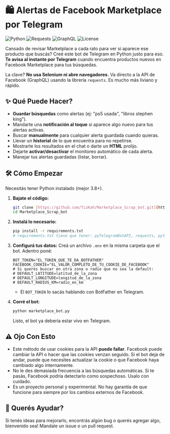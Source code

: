 # 🛍️ Alertas de Facebook Marketplace por Telegram

![Python](https://img.shields.io/badge/Python-3.8%2B-blue)
![Requests](https://img.shields.io/badge/HTTP%20Library-Requests-blue)
![GraphQL](https://img.shields.io/badge/Data%20Fetching-GraphQL-blue)
![License](https://img.shields.io/github/license/TizKah/Marketplace_Scrap_bot.git)

Cansado de revisar Marketplace a cada rato para ver si aparece ese producto que buscás? Creé este bot de Telegram en Python justo para eso. **Te avisa al instante por Telegram** cuando encuentra productos nuevos en Facebook Marketplace para tus búsquedas.

La clave? **No usa Selenium ni abre navegadores.** Va directo a la API de Facebook (GraphQL) usando la librería `requests`. Es mucho más liviano y rápido.

## ✨ Qué Puede Hacer?

* **Guardar búsquedas** como alertas (ej: "ps5 usada", "libros stephen king").
* Mandarte una **notificación al toque** si aparece algo nuevo para tus alertas activas.
* Buscar **manualmente** para cualquier alerta guardada cuando quieras.
* Llevar un **historial** de lo que encuentra para no repetirse.
* Mostrarte los resultados en el chat o darte un **HTML** prolijo.
* Dejarte **activar/desactivar** el monitoreo automático de cada alerta.
* Manejar tus alertas guardadas (listar, borrar).

## 🛠️ Cómo Empezar

Necesitás tener Python instalado (mejor 3.8+).

1.  **Bajate el código:**
    ```bash
    git clone [https://github.com/TizKah/Marketplace_Scrap_bot.git](https://github.com/TizKah/Marketplace_Scrap_bot.git)
    cd Marketplace_Scrap_bot
    ```

2.  **Instalá lo necesario:**
    ```bash
    pip install -r requirements.txt
    # requirements.txt tiene que tener: pyTelegramBotAPI, requests, python-dotenv
    ```

3.  **Configurá tus datos:**
    Creá un archivo `.env` en la misma carpeta que el bot. Adentro poné:
    ```dotenv
    BOT_TOKEN="EL_TOKEN_QUE_TE_DA_BOTFATHER"
    FACEBOOK_COOKIE="EL_VALOR_COMPLETO_DE_TU_COOKIE_DE_FACEBOOK"
    # Si querés buscar en otra zona o radio que no sea la default:
    # DEFAULT_LATITUDE=latitud_de_la_zona
    # DEFAULT_LONGITUDE=longitud_de_la_zona
    # DEFAULT_RADIUS_KM=radio_en_km
    ```
    * El `BOT_TOKEN` lo sacás hablando con BotFather en Telegram.

4.  **Corré el bot:**
    ```bash
    python marketplace_bot.py
    ```
    Listo, el bot ya debería estar vivo en Telegram.

## ⚠️ Ojo Con Esto

* Este método de usar cookies para la API **puede fallar**. Facebook puede cambiar la API o hacer que las cookies venzan seguido. Si el bot deja de andar, puede que necesites actualizar la cookie o que Facebook haya cambiado algo internamente.
* No le des demasiada frecuencia a las búsquedas automáticas. Si te pasás, Facebook podría detectarlo como sospechoso. Usalo con cuidado.
* Es un proyecto personal y experimental. No hay garantía de que funcione para siempre por los cambios externos de Facebook.

## 🤝 Querés Ayudar?

Si tenés ideas para mejorarlo, encontrás algún bug o querés agregar algo, bienvenido sea! Mandale un issue o un pull request.
